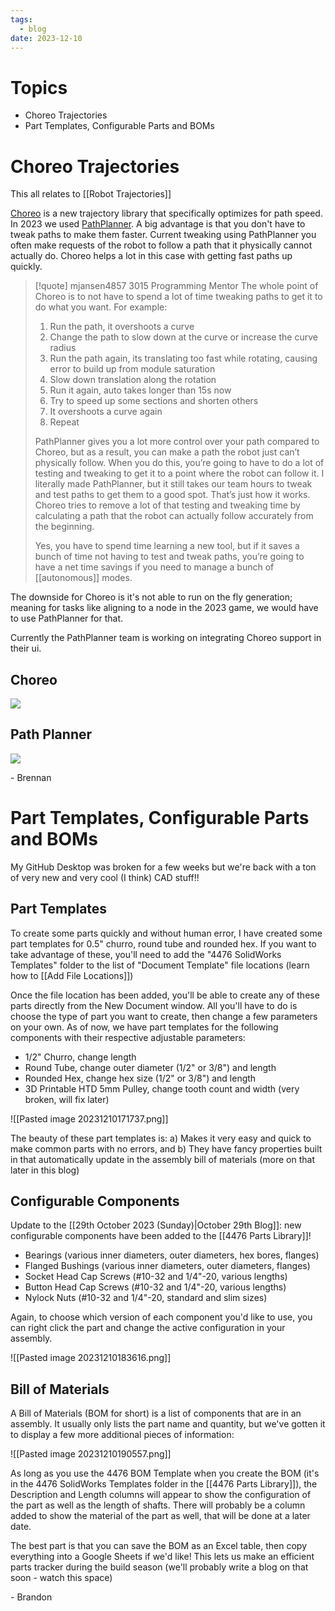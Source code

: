 ```yaml
---
tags:
  - blog
date: 2023-12-10
---
```

# Topics
- Choreo Trajectories
- Part Templates, Configurable Parts and BOMs
# Choreo Trajectories

This all relates to [[Robot Trajectories]]

[Choreo](https://www.chiefdelphi.com/t/introducing-choreo-a-new-approach-to-swerve-trajectories/445236) is a new trajectory library that specifically optimizes for path speed. In 2023 we used [PathPlanner](https://www.chiefdelphi.com/t/pathplanner-2024-beta/442364). A big advantage is that you don't have to tweak paths to make them faster. Current tweaking using PathPlanner you often make requests of the robot to follow a path that it physically cannot actually do. Choreo helps a lot in this case with getting fast paths up quickly.

> [!quote] mjansen4857 3015 Programming Mentor
> The whole point of Choreo is to not have to spend a lot of time tweaking paths to get it to do what you want. For example:
> 1. Run the path, it overshoots a curve
> 2. Change the path to slow down at the curve or increase the curve radius
> 3. Run the path again, its translating too fast while rotating, causing error to build up from module saturation
>4. Slow down translation along the rotation
>5. Run it again, auto takes longer than 15s now
>6. Try to speed up some sections and shorten others
>7. It overshoots a curve again
>8. Repeat
>   
>  PathPlanner gives you a lot more control over your path compared to Choreo, but as a result, you can make a path the robot just can’t physically follow. When you do this, you’re going to have to do a lot of testing and tweaking to get it to a point where the robot can follow it. I literally made PathPlanner, but it still takes our team hours to tweak and test paths to get them to a good spot. That’s just how it works. Choreo tries to remove a lot of that testing and tweaking time by calculating a path that the robot can actually follow accurately from the beginning.
>  
>  Yes, you have to spend time learning a new tool, but if it saves a bunch of time not having to test and tweak paths, you’re going to have a net time savings if you need to manage a bunch of [[autonomous]] modes.

The downside for Choreo is it's not able to run on the fly generation; meaning for tasks like aligning to a node in the 2023 game, we would have to use PathPlanner for that. 

Currently the PathPlanner team is working on integrating Choreo support in their ui.
## Choreo
![](https://www.chiefdelphi.com/uploads/default/original/3X/d/1/d19ece50b5decd0f791ac69af719c643dddc92c5.gif)
## Path Planner
![](https://www.chiefdelphi.com/uploads/default/original/3X/4/9/49554a9d337bdb9561b89b7d65dfe37835efafbb.gif)

\- Brennan
# Part Templates, Configurable Parts and BOMs

My GitHub Desktop was broken for a few weeks but we're back with a ton of very new and very cool (I think) CAD stuff!!
## Part Templates

To create some parts quickly and without human error, I have created some part templates for 0.5" churro, round tube and rounded hex. If you want to take advantage of these, you'll need to add the "4476 SolidWorks Templates" folder to the list of "Document Template" file locations (learn how to [[Add File Locations]])

Once the file location has been added, you'll be able to create any of these parts directly from the New Document window. All you'll have to do is choose the type of part you want to create, then change a few parameters on your own. As of now, we have part templates for the following components with their respective adjustable parameters:

- 1/2" Churro, change length
- Round Tube, change outer diameter (1/2" or 3/8") and length
- Rounded Hex, change hex size (1/2" or 3/8") and length
- 3D Printable HTD 5mm Pulley, change tooth count and width (very broken, will fix later)

![[Pasted image 20231210171737.png]]

The beauty of these part templates is:
a) Makes it very easy and quick to make common parts with no errors, and
b) They have fancy properties built in that automatically update in the assembly bill of materials
(more on that later in this blog)
## Configurable Components

Update to the [[29th October 2023 (Sunday)|October 29th Blog]]: new configurable components have been added to the [[4476 Parts Library]]!
- Bearings (various inner diameters, outer diameters, hex bores, flanges)
- Flanged Bushings (various inner diameters, outer diameters, flanges)
- Socket Head Cap Screws (#10-32 and 1/4"-20, various lengths)
- Button Head Cap Screws (#10-32 and 1/4"-20, various lengths)
- Nylock Nuts (#10-32 and 1/4"-20, standard and slim sizes)

Again, to choose which version of each component you'd like to use, you can right click the part and change the active configuration in your assembly.

![[Pasted image 20231210183616.png]]
## Bill of Materials

A Bill of Materials (BOM for short) is a list of components that are in an assembly. It usually only lists the part name and quantity, but we've gotten it to display a few more additional pieces of information:

![[Pasted image 20231210190557.png]]

As long as you use the 4476 BOM Template when you create the BOM (it's in the 4476 SolidWorks Templates folder in the [[4476 Parts Library]]), the Description and Length columns will appear to show the configuration of the part as well as the length of shafts. There will probably be a column added to show the material of the part as well, that will be done at a later date.

The best part is that you can save the BOM as an Excel table, then copy everything into a Google Sheets if we'd like! This lets us make an efficient parts tracker during the build season (we'll probably write a blog on that soon - watch this space)

\- Brandon
